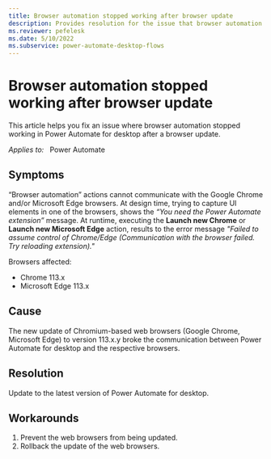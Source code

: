 ```yaml
---
title: Browser automation stopped working after browser update
description: Provides resolution for the issue that browser automation stopped working in Power Automate for desktop after a browser update.
ms.reviewer: pefelesk
ms.date: 5/10/2022
ms.subservice: power-automate-desktop-flows
---
```

# Browser automation stopped working after browser update

This article helps you fix an issue where browser automation stopped working in Power Automate for desktop after a browser update.

_Applies to:_ &nbsp; Power Automate  

## Symptoms

“Browser automation” actions cannot communicate with the Google Chrome and/or Microsoft Edge browsers. 
At design time, trying to capture UI elements in one of the browsers, shows the _“You need the Power Automate extension”_ message.
At runtime, executing the **Launch new Chrome** or **Launch new Microsoft Edge** action, results to the error message _"Failed to assume control of Chrome/Edge (Communication with the browser failed. Try reloading extension)."_ 

Browsers affected:
- Chrome 113.x
- Microsoft Edge 113.x

## Cause

The new update of Chromium-based web browsers (Google Chrome, Microsoft Edge) to version 113.x.y broke the communication between Power Automate for desktop and the respective browsers.

## Resolution

Update to the latest version of Power Automate for desktop. 

## Workarounds

1. Prevent the web browsers from being updated.
1. Rollback the update of the web browsers.
